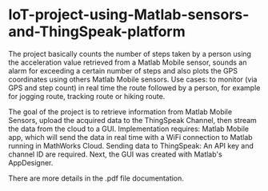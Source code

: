 # IoT-project-using-Matlab-sensors-and-ThingSpeak-platform

The project basically counts the number of steps taken by a person using the acceleration value retrieved from a Matlab Mobile sensor, sounds an alarm for exceeding a certain number of steps and also plots the GPS coordinates using others Matlab Mobile sensors.
Use cases: to monitor (via GPS and step count) in real time the route followed by a person, for example for jogging route, tracking route or hiking route.

The goal of the project is to retrieve information from Matlab Mobile Sensors, upload the acquired data to the ThingSpeak Channel, then stream the data from the cloud to a GUI.
Implementation requires: Matlab Mobile app, which will send the data in real time with a WiFi connection to Matlab running in MathWorks Cloud.
Sending data to ThingSpeak: An API key and channel ID are required.
Next, the GUI was created with Matlab's AppDesigner.

There are more details in the .pdf file documentation.
